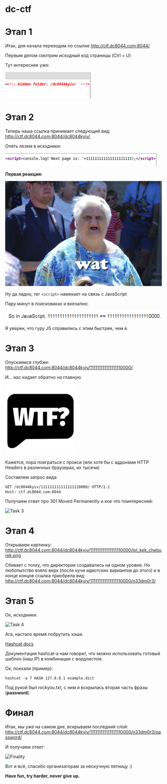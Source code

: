 # dc-ctf
# Этап 1

Итак, для начала переходим по ссылке http://ctf.dc8044.com:8044/

Первым делом смотрим исходный код страницы (Ctrl + U)

Тут интереснее уже:

![](https://github.com/bondss/dc-ctf/blob/master/screenshots/task_1.png "Task 1")

# Этап 2

Теперь наша ссылка принимает следующий вид: http://ctf.dc8044.com:8044/dc8044kyiv/

Опять лезем в исходники:

![](https://github.com/bondss/dc-ctf/blob/master/screenshots/task_2.png "Task 2")

**Первая реакция:**

![](https://github.com/bondss/dc-ctf/blob/master/screenshots/Wat8.jpg "Wat")

Ну да ладно, тег ```<script>``` намекает на связь с JavaScript 

Пару минут в поисковиках и внезапно:

![](https://github.com/bondss/dc-ctf/blob/master/screenshots/task_2_1.png "Task2_1")

Я уверен, что гуру JS справились с этим быстрее, чем я.

# Этап 3

Опускаемся глубже: http://ctf.dc8044.com:8044/dc8044kyiv/111111111111111110000/

И... нас кидает обратно на главную.

![](https://github.com/bondss/dc-ctf/blob/master/screenshots/wtf.png "wtf")

Кажется, пора поиграться с прокси (или хотя бы с аддонами HTTP Headers в различных браузерах, их тысячи)

Составлем запрос вида: 

```
GET /dc8044kyiv/111111111111111110000/ HTTP/1.1
Host: ctf.dc8044.com:8044
````
Получаем ответ про 301 Moved Permanently и кое что поинтересней:

![](https://github.com/bondss/dc-ctf/blob/master/screenshots/task_3.png "Task 3")

# Этап 4

Открываем картинку: http://ctf.dc8044.com:8044/dc8044kyiv/111111111111111110000/lol_kek_cheburek.png

Сбивает с толку, что директории создавались на одном уровне. Но любопытство взяло верх (после кучи идиотских вариантов до этого) и в конце концов ссылка приобрела вид: http://ctf.dc8044.com:8044/dc8044kyiv/111111111111111110000/n33dm0r3/

# Этап 5 

Ок, исходники:

![](https://github.com/bondss/dc-ctf/blob/master/screenshots/task_4.png "Task 4")

Ага, настало время побрутить хэши.

[Hashcat docs](https://hashcat.net/wiki/doku.php?id=hybrid_attack)

Документация hashcat-а нам говорит, что можно использовать готовый шаблон (наш IP) в комбинации с вордлистом.

Ок, поехали (пример):

```
hashcat -a 7 HASH 127.0.0.1 example.dict
``` 
Под рукой был rockyou.txt, с ним и вскрылась вторая часть фразы (**password**).

# Финал

Итак, мы уже на самом дне, вскрываем последний слой:
http://ctf.dc8044.com:8044/dc8044kyiv/111111111111111110000/n33dm0r3/password/

И получаем ответ:

![](https://github.com/bondss/dc-ctf/blob/master/screenshots/task_5.png "Finality")

Вот и всё, спасибо организаторам за нескучную пятницу :)

**Have fun, try harder, never give up.**
